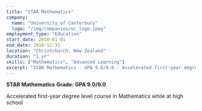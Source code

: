 ```yaml
---
title: "STAR Mathematics"
company:
  name: "University of Canterbury"
  logo: "/img/companies/uc_logo.jpeg"
employment_type: "Education"
start_date: 2010-01-01
end_date: 2010-12-31
location: "Christchurch, New Zealand"
duration: "1 yr"
skills: ["Mathematics", "Advanced Learning"]
excerpt: "STAR Mathematics - GPA 9.0/9.0 - Accelerated first-year degree level course in Mathematics while at high school"
---
```


**STAR Mathematics**
**Grade: GPA 9.0/9.0**

Accelerated first-year degree level course in Mathematics while at high school